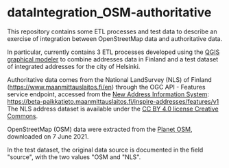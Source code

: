 # dataIntegration_OSM-authoritative

This repository contains some ETL processes and test data to describe an exercise of integration between OpenStreetMap data and authoritative data.

In particular, currently contains 3 ETL processes developed using the [QGIS graphical modeler](https://docs.qgis.org/3.16/en/docs/user_manual/processing/modeler.html) to combine addresses data in Finland and a test dataset of integrated addresses for the city of Helsinki.

Authoritative data comes from the National LandSurvey  (NLS)  of  Finland  (https://www.maanmittauslaitos.fi/en) through the OGC API - Features service endpoint, accessed from the [New Address Information System](https://www.maanmittauslaitos.fi/osoitetietojarjestelma): https://beta-paikkatieto.maanmittauslaitos.fi/inspire-addresses/features/v1
The NLS address dataset is available under the [CC BY 4.0 license Creative Commons](https://creativecommons.org/licenses/by/4.0).

OpenStreetMap (OSM) data were extracted from the [Planet OSM](https://planet.openstreetmap.org), downloaded on 7 June 2021.

In the test dataset, the original data source is documented in the field "source", with the two values "OSM and "NLS".
